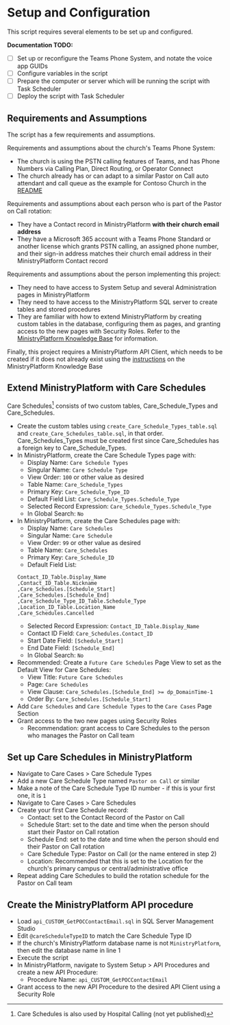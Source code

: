 # Setup and Configuration
This script requires several elements to be set up and configured.

**Documentation TODO:**
- [ ] Set up or reconfigure the Teams Phone System, and notate the voice app GUIDs
- [ ] Configure variables in the script
- [ ] Prepare the computer or server which will be running the script with Task Scheduler
- [ ] Deploy the script with Task Scheduler

## Requirements and Assumptions
The script has a few requirements and assumptions.

Requirements and assumptions about the church's Teams Phone System:
- The church is using the PSTN calling features of Teams, and has Phone Numbers via Calling Plan, Direct Routing, or Operator Connect
- The church already has or can adapt to a similar Pastor on Call auto attendant and call queue as the example for Contoso Church in the [README](/README.md)

Requirements and assumptions about each person who is part of the Pastor on Call rotation:
- They have a Contact record in MinistryPlatform **with their church email address**
- They have a Microsoft 365 account with a Teams Phone Standard or another license which grants PSTN calling, an assigned phone number, and their sign-in address matches their church email address in their MinistryPlatform Contact record

Requirements and assumptions about the person implementing this project:
- They need to have access to System Setup and several Administration pages in MinistryPlatform
- They need to have access to the MinistryPlatform SQL server to create tables and stored procedures
- They are familiar with how to extend MinistryPlatform by creating custom tables in the database, configuring them as pages, and granting access to the new pages with Security Roles. Refer to the [MinistryPlatform Knowledge Base](https://www.ministryplatform.com/kb/ministryplatform/advanced-users/extending-the-platform/pages) for information.

Finally, this project requires a MinistryPlatform API Client, which needs to be created if it does not already exist using the [instructions](https://www.ministryplatform.com/kb/develop/giving-developers-access) on the MinistryPlatform Knowledge Base

## Extend MinistryPlatform with Care Schedules
Care Schedules[^1] consists of two custom tables, Care_Schedule_Types and Care_Schedules.

* Create the custom tables using `create_Care_Schedule_Types_table.sql` and `create_Care_Schedules_table.sql`, in that order. Care_Schedules_Types must be created first since Care_Schedules has a foreign key to Care_Schedule_Types.
* In MinistryPlatform, create the Care Schedule Types page with:
  - Display Name: `Care Schedule Types`
  - Singular Name: `Care Schedule Type`
  - View Order: `100` or other value as desired
  - Table Name: `Care_Schedule_Types`
  - Primary Key: `Care_Schedule_Type_ID`
  - Default Field List: `Care_Schedule_Types.Schedule_Type`
  - Selected Record Expression: `Care_Schedule_Types.Schedule_Type`
  - In Global Search: `No`
* In MinistryPlatform, create the Care Schedules page with:
  - Display Name: `Care Schedules`
  - Singular Name: `Care Schedule`
  - View Order: `99` or other value as desired
  - Table Name: `Care_Schedules`
  - Primary Key: `Care_Schedule_ID`
  - Default Field List: 
  ```
  Contact_ID_Table.Display_Name
  ,Contact_ID_Table.Nickname
  ,Care_Schedules.[Schedule_Start]
  ,Care_Schedules.[Schedule_End]
  ,Care_Schedule_Type_ID_Table.Schedule_Type
  ,Location_ID_Table.Location_Name
  ,Care_Schedules.Cancelled
  ```
  - Selected Record Expression: `Contact_ID_Table.Display_Name`
  - Contact ID Field: `Care_Schedules.Contact_ID`
  - Start Date Field: `[Schedule_Start]`
  - End Date Field: `[Schedule_End]`
  - In Global Search: `No`
* Recommended: Create a `Future Care Schedules` Page View to set as the Default View for Care Schedules:
  - View Title: `Future Care Schedules`
  - Page: `Care Schedules`
  - View Clause: `Care_Schedules.[Schedule_End] >= dp_DomainTime-1`
  - Order By: `Care_Schedules.[Schedule_Start]`
* Add `Care Schedules` and `Care Schedule Types` to the `Care Cases` Page Section
* Grant access to the two new pages using Security Roles
  - Recommendation: grant access to Care Schedules to the person who manages the Pastor on Call team

## Set up Care Schedules in MinistryPlatform
* Navigate to Care Cases > Care Schedule Types
* Add a new Care Schedule Type named `Pastor on Call` or similar
* Make a note of the Care Schedule Type ID number - if this is your first one, it is `1`
* Navigate to Care Cases > Care Schedules
* Create your first Care Schedule record:
  - Contact: set to the Contact Record of the Pastor on Call
  - Schedule Start: set to the date and time when the person should start their Pastor on Call rotation
  - Schedule End: set to the date and time when the person should end their Pastor on Call rotation
  - Care Schedule Type: Pastor on Call (or the name entered in step 2)
  - Location: Recommended that this is set to the Location for the church's primary campus or central/administrative office
* Repeat adding Care Schedules to build the rotation schedule for the Pastor on Call team

## Create the MinistryPlatform API procedure
* Load `api_CUSTOM_GetPOCContactEmail.sql` in SQL Server Management Studio
* Edit `@careScheduleTypeID` to match the Care Schedule Type ID
* If the church's MinistryPlatform database name is not `MinistryPlatform`, then edit the database name in line 1
* Execute the script
* In MinistryPlatform, navigate to System Setup > API Procedures and create a new API Procedure:
  - Procedure Name: `api_CUSTOM_GetPOCContactEmail`
* Grant access to the new API Procedure to the desired API Client using a Security Role


[^1]: Care Schedules is also used by Hospital Calling (not yet published)

